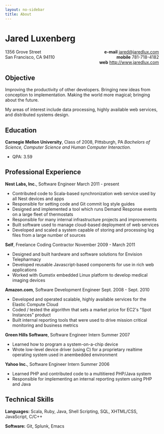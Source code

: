```yaml
---
layout: no-sidebar
title: About
---
```


Jared Luxenberg
===============

<div style="float: right; text-align: right;">
<strong>e-mail</strong> <a href="mailto:jared@jaredlux.com">jared@jaredlux.com</a><br/>
<strong>mobile</strong> 781-718-4182<br/>
<strong>web</strong> <a href="http://www.jaredlux.com">http://www.jaredlux.com</a>
</div>

<div>
1356 Grove Street<br/>
San Francisco, CA 94110
</div>

<div style="clear: both; margin-bottom: 0.5em;"> </div>

Objective
---------
Improving the productivity of other developers. Bringing new ideas from conception to implementation.
Making the world more magical; bringing about the future.

My areas of interest include data processing, highly available web services, and distributed systems design.


Education
---------
**Carnegie Mellon University**, Class of 2008, Pittsburgh, PA
*Bachelors of Science, Computer Science and Human Computer Interaction.*

* QPA: 3.59


Professional Experience
-----------------------
**Nest Labs, Inc.**, Software Engineer <span class="len">March 2011 - present</span>

* Contributed code to Scala-based synchronization web service used by all Nest devices and apps
* Responsible for setting code and Git commit log style guides
* Designed and implemented a tool which runs Demand Response events on a large fleet of thermostats
* Responsible for many internal infrastructure projects and improvements
* Built software used to manage cloud-based deployment of web services
* Developed and scaled a system capable of storing and processing log files from a large number of sources

**Self**, Freelance Coding Contractor <span class="len">November 2009 - March 2011</span>

* Designed and built hardware and software solutions for Envision Telepharmacy
* Developed reusable Javascript-based components for use in rich web applications
* Worked with Gumstix embedded Linux platform to develop medical imaging devices

**Amazon.com**, Software Development Engineer <span class="len">Sept. 2008 - Sept. 2010</span>

* Developed and operated scalable, highly available services for the Elastic Compute Cloud
* Coded / tested the algorithm that sets a market price for EC2's "Spot Instances" product
* Built internal reporting tools that were used to drive mission critical monitoring and business metrics

**Green Hills Software**, Software Engineer Intern <span class="len">Summer 2007</span>

* Learned how to program a system-on-a-chip device
* Wrote low-level device driver (using C) for a proprietary realtime operating system used in anembedded
environment

**Yahoo Inc.**, Software Engineer Intern <span class="len">Summer 2006</span>

* Learned PHP and contributed code to a multitiered PHP/Java system
* Responsible for implementing an internal reporting system using PHP and Java

Technical Skills
----------------
**Languages:** Scala, Ruby, Java, Shell Scripting, SQL, XHTML/CSS, JavaScript, C/C++

**Software:** Git, Splunk, Emacs
